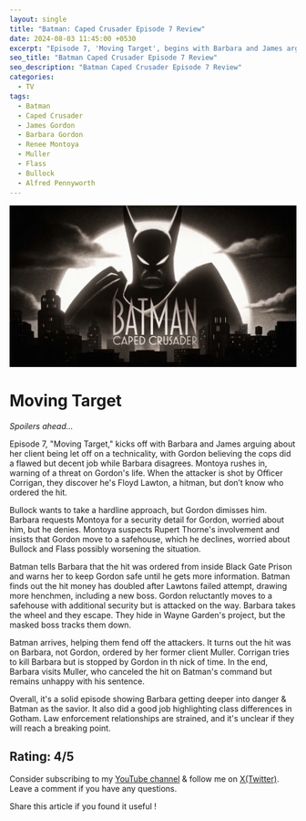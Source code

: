 ```yaml
---
layout: single
title: "Batman: Caped Crusader Episode 7 Review"
date: 2024-08-03 11:45:00 +0530
excerpt: "Episode 7, 'Moving Target', begins with Barbara and James arguing about her client being let off on a technicality, with Gordon believing the cops did a flawed but decent job while Barbara disagrees."
seo_title: "Batman Caped Crusader Episode 7 Review"
seo_description: "Batman Caped Crusader Episode 7 Review"
categories:
  - TV
tags:
  - Batman
  - Caped Crusader
  - James Gordon
  - Barbara Gordon
  - Renee Montoya
  - Muller
  - Flass
  - Bullock
  - Alfred Pennyworth
---
```


![image](/assets/images/batman-caped-crusader/batman-cc.png)

# Moving Target

*Spoilers ahead...*  

Episode 7, "Moving Target," kicks off with Barbara and James arguing about her client being let off on a technicality, with Gordon believing the cops did a flawed but decent job while Barbara disagrees. Montoya rushes in, warning of a threat on Gordon's life. When the attacker is shot by Officer Corrigan, they discover he's Floyd Lawton, a hitman, but don’t know who ordered the hit. 

Bullock wants to take a hardline approach, but Gordon dimisses him. Barbara requests Montoya for a security detail for Gordon, worried about him, but he denies. Montoya suspects Rupert Thorne's involvement and insists that Gordon move to a safehouse, which he declines, worried about Bullock and Flass possibly worsening the situation. 

Batman tells Barbara that the hit was ordered from inside Black Gate Prison and warns her to keep Gordon safe until he gets more information. Batman finds out the hit money has doubled after Lawtons failed attempt, drawing more henchmen, including a new boss. Gordon reluctantly moves to a safehouse with additional security but is attacked on the way. Barbara takes the wheel and they escape. They hide in Wayne Garden's project, but the masked boss tracks them down.

Batman arrives, helping them fend off the attackers. It turns out the hit was on Barbara, not Gordon, ordered by her former client Muller. Corrigan tries to kill Barbara but is stopped by Gordon in th nick of time. In the end, Barbara visits Muller, who canceled the hit on Batman's command but remains unhappy with his sentence.

Overall, it's a solid episode showing Barbara getting deeper into danger & Batman as the savior. It also did a good job highlighting class differences in Gotham. Law enforcement relationships are strained, and it's unclear if they will reach a breaking point.

Rating: 4/5
---
Consider subscribing to my [YouTube channel](https://www.youtube.com/@swiftodyssey?sub_confirmation=1) & follow me on [X(Twitter)](https://twitter.com/swift_odyssey). Leave a comment if you have any questions. 

Share this article if you found it useful !